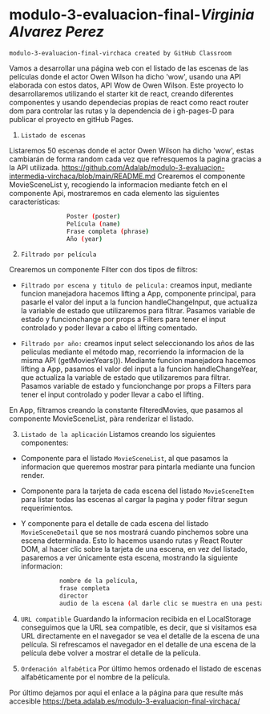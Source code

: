 # modulo-3-evaluacion-final-_Virginia Alvarez Perez_
    modulo-3-evaluacion-final-virchaca created by GitHub Classroom

Vamos a desarrollar una página web con el listado de las escenas de las películas donde el
actor Owen Wilson ha dicho 'wow', usando una API elaborada con estos datos, API Wow de Owen Wilson.
Este proyecto lo desarrollaremos utilizando el starter kit de react, creando diferentes componentes y usando dependecias propias de react como react router dom para controlar las rutas y la dependencia de i gh-pages-D para publicar el proyecto en gitHub Pages.


1. `Listado de escenas`

Listaremos 50 escenas donde el actor Owen Wilson ha
dicho 'wow', estas cambiarán de forma random cada vez que refresquemos la pagina gracias a la API utilizada.
https://github.com/Adalab/modulo-3-evaluacion-intermedia-virchaca/blob/main/README.md
Crearemos el componente MovieSceneList y, recogiendo la informacion mediante fetch en el componente Api, mostraremos en cada elemento las siguientes características:
```bash         
                Poster (poster)
                Película (name)
                Frase completa (phrase)
                Año (year)
```

2. `Filtrado por película`

Crearemos un componente Filter con dos tipos de filtros:

- `Filtrado por escena y titulo de pelicula:` creamos input, mediante  funcion manejadora hacemos lifting a App, componente principal, para pasarle el valor del input a la funcion handleChangeInput, que actualiza la variable de estado que utilizaremos para filtrar. Pasamos variable de estado y funcionchange por props a Filters para tener el input controlado y poder llevar a cabo el lifting comentado.

- `Filtrado por año:` creamos input select seleccionando los años de las peliculas mediante el método map, recorriendo la informacion de la misma API (getMoviesYears()). Mediante  funcion manejadora hacemos lifting a App, pasamos el valor del input a la funcion handleChangeYear, que actualiza la variable de estado que utilizaremos para filtrar. Pasamos variable de estado y funcionchange por props a Filters para tener el input controlado y poder llevar a cabo el lifting.

En App, filtramos creando la constante filteredMovies, que pasamos al componente MovieSceneList, pàra renderizar el listado.


3. `Listado de la aplicación`
Listamos creando los siguientes componentes:
- Componente para el listado `MovieSceneList`, al que pasamos la informacion que queremos mostrar para pintarla mediante una funcion render.

- Componente para la tarjeta de cada escena del listado `MovieSceneItem` para listar todas las escenas al cargar la pagina y poder filtrar segun requerimientos.

- Y componente para el detalle de cada escena del listado `MovieSceneDetail` que se nos mostrará cuando pinchemos sobre una escena determinada. Esto lo hacemos usando rutas y React Router DOM, al hacer clic sobre la tarjeta de una escena, en vez del listado, pasaremos a ver únicamente esta escena, mostrando la siguiente informacion: 
```bash
              nombre de la película,
              frase completa
              director
              audio de la escena (al darle clic se muestra en una pestaña aparte en el navegador y se reproduce)
```


4. `URL compatible`
Guardando la informacion recibida en el LocalStorage conseguimos que la URL sea compatible, es decir, 
que si visitamos esa URL directamente en el navegador se vea el detalle de la escena de una película. Si refrescamos el navegador en el detalle de una escena de la película debe volver a mostrar el
detalle de la película.

5. `Ordenación alfabética`
Por último hemos ordenado el listado de escenas alfabéticamente por el nombre de la película.

Por último dejamos por aqui el enlace a la página para que resulte más accesible
https://beta.adalab.es/modulo-3-evaluacion-final-virchaca/
